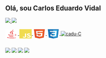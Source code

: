 ## Olá, sou Carlos Eduardo Vidal

 <div>
  <a href="https://github.com/carlosvidal87">
  <img height="180em" src="https://github-readme-stats.vercel.app/api?username=carlosvidal87&show_icons=true&theme=tokyonight&include_all_commits=true&count_private=true"/>
  <img height="180em" src="https://github-readme-stats.vercel.app/api/top-langs/?username=carlosvidal87&count_private=true&layout=compact&langs_count=16&theme=tokyonight"/>
</div>
 
 <div style="display: inline_block"><br>
  <img align="center" alt="cadu-CSS" height="30" width="40" src="https://raw.githubusercontent.com/devicons/devicon/master/icons/java/java-plain.svg">
  <img align="center" alt="cadu-Js" height="30" width="40" src="https://raw.githubusercontent.com/devicons/devicon/master/icons/javascript/javascript-plain.svg">
  <img align="center" alt="cadu-HTML" height="30" width="40" src="https://raw.githubusercontent.com/devicons/devicon/master/icons/html5/html5-original.svg">
  <img align="center" alt="cadu-CSS" height="30" width="40" src="https://raw.githubusercontent.com/devicons/devicon/master/icons/css3/css3-original.svg">
   <img align="center" alt="cadu-C" height="30" width="40" src="https://upload.wikimedia.org/wikipedia/commons/1/18/C_Programming_Language.svg">
</div>
  
  ##

 <div>
  <a target="_blank" href="https://portfolio-carlosvidal.netlify.app" target="_blank"><img src="https://img.shields.io/badge/Portifolio-404D59?style=for-the-badge" target="_blank"></a>
    <a href="https://www.linkedin.com/in/carlosvidal87/" target="_blank"><img src="https://img.shields.io/badge/-LinkedIn-%230077B5?style=for-the-badge&logo=linkedin&logoColor=white" target="_blank"></a>
  <a target="_blank" href = "mailto:carlosevidal87@gmail.com"><img src="https://img.shields.io/badge/Gmail-D14836?style=for-the-badge&logo=gmail&logoColor=white" target="_blank"></a>
  <a target="_blank" href="https://www.instagram.com/caduv87/" target="_blank"><img src="https://img.shields.io/badge/-Instagram-%23E4405F?style=for-the-badge&logo=instagram&logoColor=white" target="_blank"></a>
 
</div>

